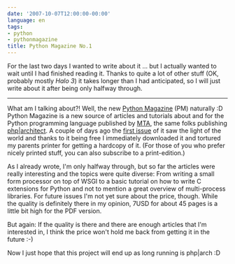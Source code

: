 ```yaml
---
date: '2007-10-07T12:00:00-00:00'
language: en
tags:
- python
- pythonmagazine
title: Python Magazine No.1
---
```



For the last two days I wanted to write about it ... but I actually wanted to wait until I had finished reading it. Thanks to quite a lot of other stuff (OK, probably mostly *Halo 3*) it takes longer than I had anticipated, so I will just write about it after being only halfway through.

-------------------------------

What am I talking about?! Well, the new [Python Magazine](http://www.pythonmagazine.com/) (PM) naturally :D Python Magazine is a new source of articles and tutorials about and for the Python programming language published by [MTA](http://www.tabini.ca/), the same folks publishing [php|architect](http://www.phparch.com/). A couple of days ago the [first issue](http://www.pythonmagazine.com/c/issue/2007/10) of it saw the light of the world and thanks to it being free I immediately downloaded it and tortured my parents printer for getting a hardcopy of it. (For those of you who prefer nicely printed stuff, you can also subscribe to a print-edition.)

As I already wrote, I'm only halfway through, but so far the articles were really interesting and the topics were quite diverse: From writing a small form processor on top of WSGI to a basic tutorial on how to write C extensions for Python and not to mention a great overview of multi-process libraries. For future issues I'm not yet sure about the price, though. While the quality is definitely there in my opinion, 7USD for about 45 pages is a little bit high for the PDF version. 

But again: If the quality is there and there are enough articles that I'm interested in, I think the price won't hold me back from getting it in the future :-) 

Now I just hope that this project will end up as long running is php|arch :D
